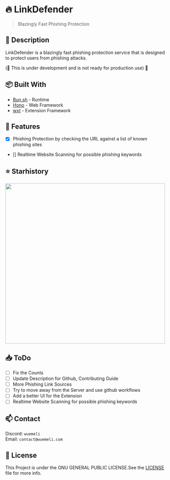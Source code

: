 # 🔥 LinkDefender

> Blazingly Fast Phishing Protection <br>

## 📄 Description

LinkDefender is a blazingly fast phishing protection service that is designed to protect users from phishing attacks.

(🚧 This is under development and is not ready for production use) 🚧

## 📦 Built With
- [Bun.sh](https://bun.sh) - Runtime
- [Hono](https://hono.dev/) - Web Framework
- [wxt](https://wxt.dev/) - Extension Framework

## 🚀 Features

- [x] Phishing Protection by checking the URL against a list of known phishing sites
- [] Realtime Website Scanning for possible phishing keywords

## ⭐ Starhistory

<img src="https://api.star-history.com/svg?repos=Wuemeli/LinkDefender&type=Stars" width = "500" >

## 📥 ToDo

- [ ] Fix the Counts
- [ ] Update Description for Github, Contributing Guide
- [ ] More Phishing Link Sources
- [ ] Try to move away from the Server and use github workflows
- [ ] Add a better UI for the Extension
- [ ] Realtime Website Scanning for possible phishing keywords

## 📫 Contact

Discord: `wuemeli` <br>
Email: `contact@wuemeli.com` <br>

## 📰 License

This Project is under the GNU GENERAL PUBLIC LICENSE.See the [LICENSE](LICENSE) file for more info.
